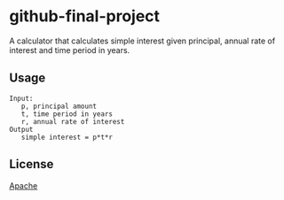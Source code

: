 # github-final-project

A calculator that calculates simple interest given principal, annual rate of interest and time period in years.

## Usage 

```
Input:
   p, principal amount
   t, time period in years
   r, annual rate of interest
Output
   simple interest = p*t*r
```
## License

[Apache](https://github.com/clarionke/github-final-project/blob/main/LICENSE)
